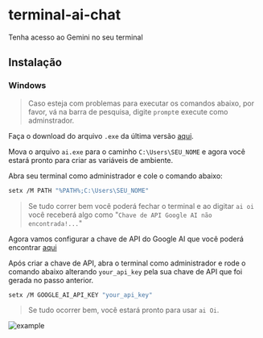 # terminal-ai-chat

Tenha acesso ao Gemini no seu terminal

## Instalação

### Windows

> Caso esteja com problemas para executar os comandos abaixo, por favor, vá na barra de pesquisa, digite `prompt`e execute como adminstrador.

Faça o download do arquivo `.exe` da última versão [aqui](https://github.com/misterioso013/terminal-ai-chat/releases).

Mova o arquivo `ai.exe` para o caminho `C:\Users\SEU_NOME` e agora você estará pronto para criar as variáveis de ambiente.

Abra seu terminal como administrador e cole o comando abaixo:

```bash
setx /M PATH "%PATH%;C:\Users\SEU_NOME"
```

> Se tudo correr bem você poderá fechar o terminal e ao digitar `ai oi` você receberá algo como "`Chave de API Google AI não encontrada!...`"

Agora vamos configurar a chave de API do Google AI que você poderá encontrar [aqui](https://aistudio.google.com/app/apikey)

Após criar a chave de API, abra o terminal como administrador e rode o comando abaixo alterando `your_api_key` pela sua chave de API que foi gerada no passo anterior.

```bash
setx /M GOOGLE_AI_API_KEY "your_api_key"
```

> Se tudo ocorrer bem, você estará pronto para usar `ai Oi`.

![example](https://i.ibb.co/wMTT9Py/Captura-de-tela-2024-05-05-205113.png)
